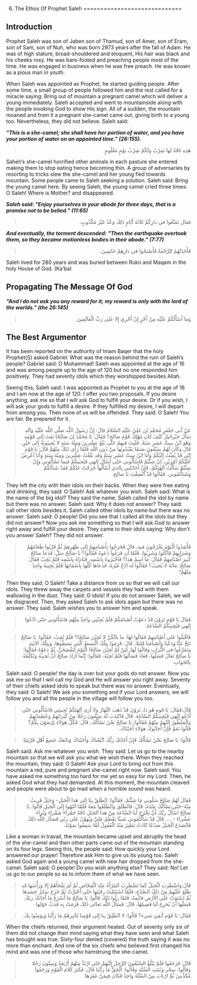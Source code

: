 6. The Ethos Of Prophet Saleh
=============================

Introduction
------------

Prophet Saleh was son of Jaben son of Thamud, son of Amer, son of Eram,
son of Sam, son of Nuh, who was born 2973 years after the fall of Adam.
He was of high stature, broad-shouldered and eloquent, His hair was
black and his cheeks rosy. He was bare-footed and preaching people most
of the time. He was engaged in business when he was free preach. He was
known as a pious man in youth.

When Saleh was appointed as Prophet, he started guiding people. After
some time, a small group of people followed him and the rest called for
a miracle saying: Bring out of mountain a pregnant camel which will
deliver a young immediately. Saleh accepted and went to mountainside
along with the people invoking God to show His sign. All of a sudden,
the mountain moaned and from it a pregnant she-camel came out, giving
birth to a young too. Nevertheless, they did not believe. Saleh said:

***"This is a she-camel; she shall have her portion of water, and you
have your portion of*** ***water on an appointed time." (26:155).***

<blockquote dir="rtl">
  <p>
هَذِهِ نَاقَةٌ لَها شِرْبٌ وَلَكُمْ شِرْبُ يَوْمٍ مَعْلُومٍ
  </p>
</blockquote>

Saheh’s she-camel horrified other animals in each pasture she entered
making them to stop eating hence becoming thin. A group of adversaries
by resorting to tricks slew the she-camel and her young fled towards
mountain. Some people came to Saleh seeking a solution. Saleh said:
Bring the young camel here. By seeing Saleh, the young camel cried three
times: O Saleh! Where is Mother? and disappeared.

***Saleh said: "Enjoy yourselves in your abode for three days, that is a
promise not to be belied." (11:65)***

<blockquote dir="rtl">
  <p>
فقال تَمَتَّعُوا في دارِكُمْ ثَلاثَةَ أَيّامٍ ذَلِكَ وَعْدٌ غَيْرُ
مَكْذُوبٍ.
  </p>
</blockquote>

***And eventually, the torment descended: "Then the earthquake overtook
them, so they became motionless bodies in their abode." (7:77)***

<blockquote dir="rtl">
  <p>
فَأَخَذَتْهُمُ الرَّجْفَةُ فَأَصْبَحُوا في دارِهِمْ جَاثِمِينَ.
  </p>
</blockquote>

Saleh lived for 280 years and was buried between Rukn and Maqam in the
holy House of God. (Ka’ba)

Propagating The Message Of God
------------------------------

***"And I do not ask you any reward for it; my reward is only with the
lord of the worlds." (the 26:145)***

<blockquote dir="rtl">
  <p>
وَما أَسْأَلُكُمْ عَلَيْهِ مِنْ أَجْرٍ إِنْ أَجْرِيَ إِلا عَلى رَبِّ
الْعالَمِينَ.
  </p>
</blockquote>

The Best Argumentor
-------------------

It has been reported on the authority of Imam Baqer that the holy
Prophet(S) asked Gabriel: What was the reason behind the ruin of Saleh’s
people? Gabriel said: O Muhammad! Saleh was appointed at the age of 16
and was among people up to the age of 120 but no one responded him
positively. They had seventy idols which they worshipped besides Allah.

Seeing this, Saleh said: I was appointed as Prophet to you at the age of
16 and I am now at the age of 120. I offer you two proposals. If you
desire anything, ask me so that I will ask God to fulfill your desire.
Or if you wish, I will ask your gods to fulfill a desire. If they
fulfilled my desire, I will depart from among you. Then none of us will
be offended. They said: O Saleh! You are fair. Be prepared for it.

<blockquote dir="rtl">
  <p>
عَنْ أَبى جَعْفَرٍ مُحَمَّدِ بْنَ عَلِيّ عَلَيْهِ السَّلامُ قالَ:
إِنَّ رَسُولَ اللَّه صَلَّى اللَّه عَلَيْهِ وَآلهِ سَأَلَ جَبْرائيلَ
كَيْفَ كانَ مُهْلِكُ قَوْمَ صَالحٍ؟ فَقَالَ: يَا مُحَمَّدُ إِنَ
صَالِحًا بَعَثَ إِلى قَوْمِهِ وَهُوَ ابْنُ سِتِّ عَشرِ سَنَةً،
فَلَبِثَ فيهِمْ حَتّى بَلَغَ عِشْرينَ وَمِئَةَ سَنَةٍ لا يُجِيبُونَهُ
إِلى خَيْرٍ، قَالَ وَكَانَ لَهُمْ سَبْعُونَ صَنَمًا يَعْبُدُونَها مِنْ
دُونِ اللَّه فَلَمّا رَأَى ذَلِكَ مِنْهُمْ قَالَ: يا قَوْمِ إِنّي قَدْ
بُعِثْتُ إِلَيْكُمْ وَأَنا ابْنُ سِتَّ عَشَرِ سَنَةً وَقَد بَلَغْتُ
عِشْرينَ وَمِئَةَ سَنَةٍ وَأَنَا أَعْرِضُ عَلَيْكُمْ أَمْرَيْنِ: إِنْ
شِئْتُمْ فَاسْأَلُوني حَتّى أَسْأَلَ إِلهي فَيُجيبَكُمْ فيما
تَسْأَلُوني وَإِنْ شِئْتُمْ سَأَلْتُ آلِهَتَكُمْ، فَإِنْ أَجَابَتْني
بِالذي أَسْأَلُها خَرَجْتُ عَنْكُمْ فَقَدْ شَنَأتُكُمْ
وَشَنَأْتُمُوني. فَقَالُوا قَدْ أَنْصَفْتَ يَا صالِح.
  </p>
</blockquote>

They left the city with their idols on their backs. When they were free
eating and drinking, they said: O Saleh! Ask whatever you wish. Saleh
said: What is the name of the big idol? They said the name. Saleh called
the idol by name but there was no answer. Saleh said: Why it does not
answer? They said: call other idols besides it. Saleh called other idols
by name but there was no answer. Saleh said: O people! Did you see that
I called all the idols but they did not answer? Now you ask me something
so that I will ask God to answer right away and fulfill your desire.
They came to their idols saying: Why don’t you answer Saleh? They did
not answer.

<blockquote dir="rtl">
  <p>
فَأَتَعِدُوا الْيَوْمَ يَخْرُجُونَ فيهِ، قالَ فَخَرَجُوا
بِأَصْنامِهِمْ إِلى ظَهْرِهِمْ ثُمَّ قَرَّبُوا طَعَامَهُمْ
وَشَرَابِهِمْ فَأَكَلُوا وَشَرِبُوا، فَلَمّا أَن فَرَغُوا دَعَوهُ
فَقَالُوا؟ يَا صَالِحُ سَلْ، فَدَعا صالِحُ كَبيرَ أَصْنَامِهِمْ
فَقَالَ: مَا اسمُ هذا؟ فَاخْبَرُوهُ بِاسْمِهِ، فَنَاداهُ بِاسْمِه
فَلَمْ يُجِبْ فَقَالَ صَالِحُ: مَالهُ لا يُجيبُ؟ فَقَالُوا لَه ادْعُ
غَيْرَهُ، فَدَعاها كُلَّها بِأَسْمَائِهَا فَلَمْ يُجِيبهُ واحِدٌ
مِنْهُمْ!
  </p>
</blockquote>

Then they said: O Saleh! Take a distance from us so that we will call
our idols. They threw away the carpets and vessels they had with them
wallowing in the dust. They said: O idols! If you do not answer Saleh,
we will be disgraced. Then, they asked Saleh to ask idols again but
there was no answer. They said: Saleh wishes you to answer him and
speak.

<blockquote dir="rtl">
  <p>
فَقَالَ يَا قَوْمِ تَرَوْنَ قَدْ دَعَوْتُ أَصْنامَكُمْ فَلَمْ
يُجِبْنِي واحِدٌ مِنْهُم فاسْأَلوني حتّى ادْعُوَا إِلهي فَيُجِيبَكُمُ
السَّاعَةَ.
  </p>
</blockquote>

<blockquote dir="rtl">
  <p>
فَاقْبَلُوا عَلى أَصْنَامِهِمْ فَقَالُوا لهَا: ما بالَكُنَّ لا
تُجِبْنَ صَالِحًا؟ فَلَمْ تُجِبْ، فَقَالُوا: يَا صَالِحُ تَنَحَّ
عَنَّا وَدَعْنا وَأَصْنامَنا قَليلا، قَالَ: فَرَمَوا بِتِلْكَ الْبَسطِ
الَّتي بَسَطُوها، وَبِتِلْكَ الآنِيَةِ وَتَمَرَّغُوا في التُّرابِ
وَقالُوا لَها: لَئِنْ لَمْ تُجِبْنَ صَالِحًا الْيَوْمَ لَنَفْضَحَنَّ،
ثُمَّ دَعَوْهُ فَقَالُوا: يَا صالِحُ تَعَالَ فَسَلْها، فَعَادَ
فَسَأَلَها فَلَمْ تُجِبْهُ، فَقَالُوا: إِنَّما أَرَادَ صالِحُ أَنْ
تُجيبُهُ وَتُكَلِّمُهُ بِالجَوابِ.
  </p>
</blockquote>

Saleh said: O people! the day is over but your gods do not answer. Now
you ask me so that I will call my God and He will answer you right away.
Seventy of their chiefs asked idols to speak but there was no answer.
Eventually, they said: O Saleh! We ask you something and if your Lord
answers, we will follow you and all the people in the village will
follow you too.

<blockquote dir="rtl">
  <p>
قَالَ:فَقَال: يَا قَومِ هُو ذا، تَرَوْنَ قَدْ ذَهَبَ النَّهارُ وَلا
أَرَى آلِهَتَكُمْ تُجِيبَنِي فَاسْأَلُوني حَتّى أَدْعُو إِلَهي
فَيُجِيبَكُمْ السَّاعَةَ. قَالَ فَانْتَدَبَ لَهُ سَبْعُونَ رَجُلا مِنْ
كُبَرائِهِمْ وَعُظمائِهِمْ وَالْمَنْظُورُ إِلَيْهِمْ مِنْهُمْ
فَقَالُوا: يَا صَالِحُ نَحْنُ نَسْأَلُكَ، قَالَ: فَكُلُّ هَؤلاءِ
يَرْضَوْنَ بِكُمْ؟ قَالُوا نَعَمْ فَإِنْ أَجَابُوكَ هؤلاءِ
أَجَبْنَاكَ.
  </p>
</blockquote>

<blockquote dir="rtl">
  <p>
قَالُوا: يَا صَالِحَ نَحْنُ نَسْأَلُكَ فَإِنْ أَجَابَكَ رَبُّكَ
اتَّبَعْناكَ وَأَجَبْناكَ وَتابَعَكَ جَميعُ أَهْلِ قَرْيَتِنَا.
  </p>
</blockquote>

Saleh said: Ask me whatever you wish. They said: Let us go to the nearby
mountain so that we will ask you what we wish there. When they reached
the mountain, they said: O Saleh! Ask your Lord to bring out from this
mountain a red, pure and pregnant she-camel right now. Saleh said: You
have asked me something too hard for me yet so easy for my Lord. Then,
he asked God what they had demanded. At this moment, the mountain
cleaved and people were about to go mad when a horrible sound was heard.

<blockquote dir="rtl">
  <p>
فَقَالَ لَهُمْ صَالِحُ سَلُوني مَا شِئْتُمْ، فَقَالُوا: انْطَلِقْ
بِنَا إِلى هَذا الْجَبَلِ- وَجَبَلٌ قَريبٌ مِنْهُ-حَتّى نَسْأَلَكَ
عِنْدَهُ، قَالَ: فَانْطَلَقَ وَانْطَلَقُوا مَعَهُ فَلَمَّا انْتَهُوا
إِلى الْجَبَلِ قَالُوا: يَا صَالِحُ اسْأَلْ ربَّكَ أَنْ يَخْرُجَ لَنا
السَّاعَةَ مِنْ هذا الجَبَلِ نَاقَةً حَمْراءَ شَقْراءَ وَبْراءَ
عَشْراءَ - .... قَالَ قَدْ سَأَلْتُمُوني شَيئًا يَعْظُمُ عَليَّ
وَيُهوَّنُ عَلى رَبّي فَسَأَل اللَّه ذَلِكَ فَانْصَدَعَ الْجَبَلُ
صَدْعًا كَادَتْ تَطيرُ مِنْهُ الْعُقُولُ لَمَّا سَمِعُوا صَوْتَهُ.
  </p>
</blockquote>

Like a woman in travail, the mountain became upset and abruptly the head
of the she-camel and then other parts came out of the mountain standing
on its four legs. Seeing this, the people said: How quickly your Lord
answered our prayer! Therefore ask Him to give us its young too. Saleh
asked God again and a young camel with new hair dropped from the
she-camel. Saleh said: O people! Do you wish anything else? They said:
No! Let us go to our people so as to inform them of what we have seen.

<blockquote dir="rtl">
  <p>
قَالَ:وَاضْطَرَبَ الْجَبَلُ كَما تَضْطَرِبُ المَرْأَةُ عِنْدَ
الْمَخَاضِ ثُمْ لَم يَفْجَأَهُمْ إِلا وَرَأْسُها قَد طَلَعَ عَلَيْهِمْ
مِنْ ذَلِكَ الصَّدْعِ، فَلَمّا اسْتَتَمَّتْ رقَبَتَها حَتّى اجْتَرَّتْ
ثُمَّ خَرَجَ سَائِرُ جَسَدِها ثُمَّ اسْتَوَتْ عَلَى الأَرْض قائِمةً،
فَلمّا رأَوا ذَلِكَ قَالُوا: يَا صَالِحُ مَا أَسْرَعُ مَا أَجَابَكَ
رَبَكَ فَسَلْها أَنْ يُخرِجَ لَنا فَصِيلهَا، قَالَ: فَسَأَلَ اللَّه
تَعالى ذَلِكَ فَرَمَتْ بِه فَدَبَّ حَوْلها.
  </p>
</blockquote>

<blockquote dir="rtl">
  <p>
فَقَالَ: يَا قَوْم أَبَقِيَ شيء؟ قَالُوا: لا انْطَلِقْ بِنا إِلى
قَوْمِنا نُخْبِرهُمْ مَا رَأَيْنا وَيؤمِنُوا بِكَ.
  </p>
</blockquote>

When the chiefs returned, their argument heated. Out of seventy only six
of them did not change their mind saying what they have seen and what
Saleh has brought was true. Sixty-four denied (covered) the truth saying
it was no more than enchant. And one of the six chiefs who believed
first changed his mind and was one of those who hamstrung the she-camel.

<blockquote dir="rtl">
  <p>
قَالَ: فَرَجَعُوا فَلَمْ يَبْلُغْ السَّبْعُونَ الرَّجلَ إِلَيْهِمْ
حَتّى ارْتَدَّ مِنْهُمْ أَرْبَعَةٌ وَسِتّونَ رَجُلا وَقالُوا: سِحْر
وَثَبَتَتِ السِّتَّة وَقَالُوا: الْحَقُّ مَا رَأَيْنا قَالَ: فَكَثرَ
كَلامَ الْقَوْمِ وَرَجَعُوا مُكَذِّبينَ ثُمَّ ارْتابَ مِنْ السِّتَّةَ
وَاحِدٌ فَكانَ فِيمَنْ عَقَرَها.
  </p>
</blockquote>


